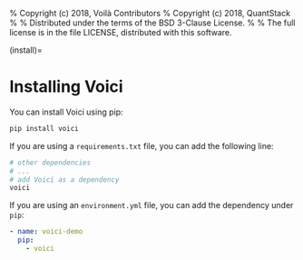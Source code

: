 % Copyright (c) 2018, Voilà Contributors
% Copyright (c) 2018, QuantStack
%
% Distributed under the terms of the BSD 3-Clause License.
%
% The full license is in the file LICENSE, distributed with this software.

(install)=

# Installing Voici

You can install Voici using pip:

```bash
pip install voici
```

If you are using a `requirements.txt` file, you can add the following line:

```bash
# other dependencies
# ...
# add Voici as a dependency
voici
```

If you are using an `environment.yml` file, you can add the dependency under `pip`:

```yaml
- name: voici-demo
  pip:
    - voici
```
